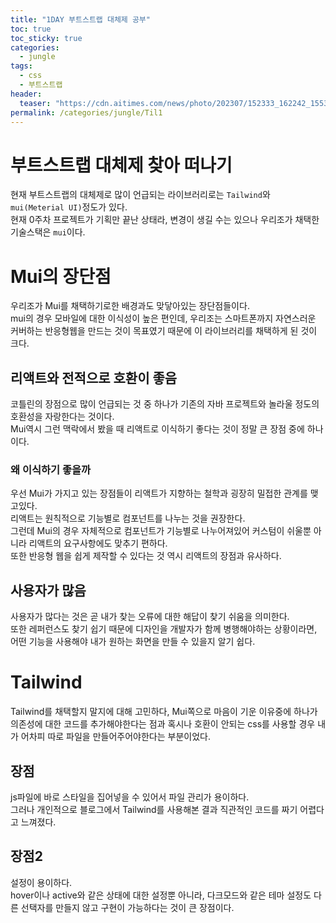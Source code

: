 ```yaml
---
title: "1DAY 부트스트랩 대체제 공부"
toc: true
toc_sticky: true
categories:
  - jungle
tags:
  - css
  - 부트스트랩
header:
  teaser: "https://cdn.aitimes.com/news/photo/202307/152333_162242_1553.jpg"
permalink: /categories/jungle/Til1
---
```

# 부트스트랩 대체제 찾아 떠나기
현재 부트스트랩의 대체제로 많이 언급되는 라이브러리로는 `Tailwind`와 `mui(Meterial UI)`정도가 있다.<br>
현재 0주차 프로젝트가 기획만 끝난 상태라, 변경이 생길 수는 있으나 우리조가 채택한 기술스택은 `mui`이다.
# Mui의 장단점
우리조가 Mui를 채택하기로한 배경과도 맞닿아있는 장단점들이다.<br>
mui의 경우 모바일에 대한 이식성이 높은 편인데, 우리조는 스마트폰까지 자연스러운 커버하는 반응형웹을 만드는 것이 목표였기 때문에 이 라이브러리를 채택하게 된 것이 크다.
## 리액트와 전적으로 호환이 좋음
코틀린의 장점으로 많이 언급되는 것 중 하나가 기존의 자바 프로젝트와 놀라울 정도의 호환성을 자랑한다는 것이다.<br>
Mui역시 그런 맥락에서 봤을 때 리액트로 이식하기 좋다는 것이 정말 큰 장점 중에 하나이다.
### 왜 이식하기 좋을까
우선 Mui가 가지고 있는 장점들이 리액트가 지향하는 철학과 굉장히 밀접한 관계를 맺고있다.<br>
리액트는 원칙적으로 기능별로 컴포넌트를 나누는 것을 권장한다.<br>
그런데 Mui의 경우 자체적으로 컴포넌트가 기능별로 나누어져있어 커스텀이 쉬울뿐 아니라 리액트의 요구사항에도 맞추기 편하다.<br>
또한 반응형 웹을 쉽게 제작할 수 있다는 것 역시 리액트의 장점과 유사하다.
## 사용자가 많음
사용자가 많다는 것은 곧 내가 찾는 오류에 대한 해답이 찾기 쉬움을 의미한다.<br>
또한 레퍼런스도 찾기 쉽기 때문에 디자인을 개발자가 함께 병행해야하는 상황이라면, 어떤 기능을 사용해야 내가 원하는 화면을 만들 수 있을지 알기 쉽다.
# Tailwind
Tailwind를 채택할지 말지에 대해 고민하다, Mui쪽으로 마음이 기운 이유중에 하나가 의존성에 대한 코드를 추가해야한다는 점과 혹시나 호환이 안되는 css를 사용할 경우 내가 어차피 따로 파일을 만들어주어야한다는 부분이었다.
## 장점
js파일에 바로 스타일을 집어넣을 수 있어서 파일 관리가 용이하다.<br>
그러나 개인적으로 블로그에서 Tailwind를 사용해본 결과 직관적인 코드를 짜기 어렵다고 느껴졌다.
## 장점2
설정이 용이하다.<br>
hover이나 active와 같은 상태에 대한 설정뿐 아니라, 다크모드와 같은 테마 설정도 다른 선택자를 만들지 않고 구현이 가능하다는 것이 큰 장점이다.